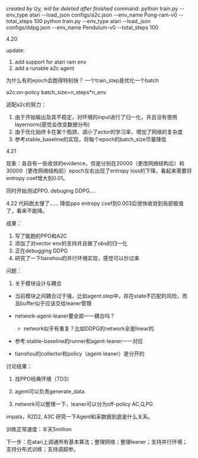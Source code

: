 *created by lzy, will be deleted after finished*
command:
python train.py --env_type atari --load_json configs/a2c.json --env_name Pong-ram-v0 --total_steps 100
python train.py --env_type atari --load_json configs/ddpg.json --env_name Pendulum-v0 --total_steps 100

4.20

update:
1. add support for atari ram env
2. add a runable a2c agent

为什么有的epoch会跑得特别快？
一个train_step是优化一个batch

a2c:on-policy batch_size=n_steps*n_env

适配a2c的努力：
1. 由于开始输出及其不稳定，对环境的input进行了归一化，并且没有使用layernorm(感觉会改变数据分布)
2. 由于优化始终卡在某个瓶颈，调小了actor的学习率，增加了网络的复杂度
3. 参考stable_baseline的实现，将每个epoch的batch_size尽量降低

4.21

现象：各自有一些收敛的evidence，但是分别在20000（更改网络结构后）和30000（更改网络结构前）epoch左右出现了entropy loss的下降，看起来需要将entropy coef增大到0.01。

同时开始测试PPO.
debuging DDPG....

4.22
代码跑太慢了......
降低ppo entropy coef到0.003后很快收敛到局部极值了，看来不能降。

成果：
1. 写了能跑的PPO和A2C
2. 添加了对vector env的支持并且做了obs的归一化
3. 正在debugging DDPG
4. 研究了一下tianshou的并行环境实现，感觉可以抄过来

问题：
1. 关于模块设计与耦合
- 当前模块之间耦合过于强，比如agent.step中，存在state不匹配的风险，而且buffer似乎应该交给leaner管理

- network-agent-leaner要全部一一耦合吗？
    - network似乎有重复？比如DDPG的network全是linear的

- 参考:stable-baseline的runner和agent-leaner一一对应
- tianshou的collector和policy（agent-leaner）是分开的

讨论结果：
1. 找PPO经典环境（TD3）

2. agent可以负责generate_data.

4. network可以整理一下，leaner可以分为off-policy AC,Q,PG

impala，R2D2, A3C 研究一下Agent和采数据到底是什么关系。

训练正常速度：半天5million

下一步：在atari上调通所有基本算法；整理网络；整理leaner；支持并行环境；支持分布式训练；支持调超参。